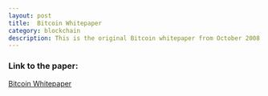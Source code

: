 ```yaml
---
layout: post
title:  Bitcoin Whitepaper
category: blockchain 
description: This is the original Bitcoin whitepaper from October 2008 by the anonymous "Satoshi Nakamoto"  
---
```


### Link to the paper:

[Bitcoin Whitepaper](https://bitcoin.org/bitcoin.pdf)

<!--description-->


